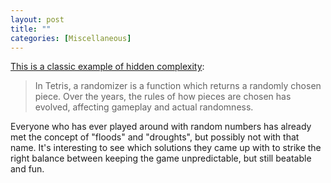 ```yaml
---
layout: post
title: ""
categories: [Miscellaneous]
---
```

[This is a classic example of hidden complexity](https://simon.lc/the-history-of-tetris-randomizers):
>In Tetris, a randomizer is a function which returns a randomly chosen piece. Over the years, the rules of how pieces are chosen has evolved, affecting gameplay and actual randomness.

Everyone who has ever played around with random numbers has already met the concept of "floods" and "droughts", but possibly not with that name. It's interesting to see which solutions they came up with to strike the right balance between keeping the game unpredictable, but still beatable and fun.